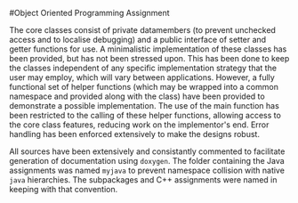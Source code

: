 #Object Oriented Programming Assignment

The core classes consist of private datamembers (to prevent unchecked access and to localise debugging) and a public interface of setter and getter functions for use. A minimalistic implementation of these classes has been provided, but has not been stressed upon. This has been done to keep the classes independent of any specific implementation strategy that the user may employ, which will vary between applications. However, a fully functional set of helper functions (which may be wrapped into a common namespace and provided along with the class) have been provided to demonstrate a possible implementation. The use of the main function has been restricted to the calling of these helper functions, allowing access to the core class features, reducing work on the implementor's end. Error handling has been enforced extensively to make the designs robust.

All sources have been extensively and consistantly commented to facilitate generation of documentation using `doxygen`. The folder containing the Java assignments was named `myjava` to prevent namespace collision with native `java` hierarchies. The subpackages and C++ assignments were named in keeping with that convention.
